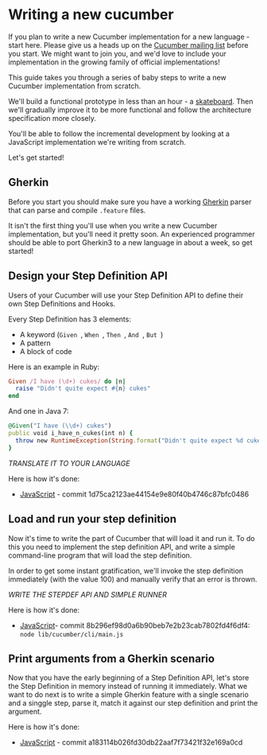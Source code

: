 # Writing a new cucumber

If you plan to write a new Cucumber implementation for a new language - start here. Please give us a heads up on the [Cucumber mailing list](https://groups.google.com/forum/#!forum/cukes) before you start. We might want to join you,
and we'd love to include your implementation in the growing family
of official implementations!

This guide takes you through a series of baby steps to write a new Cucumber
implementation from scratch.

We'll build a functional prototype in less than an hour - a
[skateboard](http://www.cantabilesoftware.com/blog/posts/12/Minimally-Viable-Cantabile-3). Then we'll gradually improve it to be more functional and
follow the architecture specification more closely.

You'll be able to follow the incremental development by looking at
a JavaScript implementation we're writing from scratch.

Let's get started!

## Gherkin

Before you start you should make sure you have a working [Gherkin](#https://docs.cucumber.io/docs/gherkin.html)
parser that can parse and compile `.feature` files.

It isn't the first thing you'll use when you write a new Cucumber
implementation, but you'll need it pretty soon. An experienced
programmer should be able to port Gherkin3 to a new language in
about a week, so get started!

## Design your Step Definition API

Users of your Cucumber will use your Step Definition API to define their own
Step Definitions and Hooks.

Every Step Definition has 3 elements:

* A keyword (`Given `, `When `, `Then `, `And `, `But `)
* A pattern
* A block of code

Here is an example in Ruby:

```ruby
Given /I have (\d+) cukes/ do |n|
  raise "Didn't quite expect #{n} cukes"
end
```

And one in Java 7:

```ruby
@Given("I have (\\d+) cukes")
public void i_have_n_cukes(int n) {
  throw new RuntimeException(String.format("Didn't quite expect %d cukes", n));
}
```

*TRANSLATE IT TO YOUR LANGUAGE*

Here is how it's done:

* [JavaScript](https://github.com/cucumber/cucumber-js) - commit 1d75ca2123ae44154e9e80f40b4746c87bfc0486

## Load and run your step definition

Now it's time to write the part of Cucumber that will load it and run it.
To do this you need to implement the step definition API, and write a simple
command-line program that will load the step definition.

In order to get some instant gratification, we'll invoke the step definition
immediately (with the value 100) and manually verify that an error is thrown.

*WRITE THE STEPDEF API AND SIMPLE RUNNER*

Here is how it's done:

* [JavaScript](https://github.com/cucumber/cucumber-js)- commit 8b296ef98d0a6b90beb7e2b23cab7802fd4f6df4: `node lib/cucumber/cli/main.js`

## Print arguments from a Gherkin scenario

Now that you have the early beginning of a Step Definition API,
let's store the Step Definition in memory instead of running it
immediately. What we want to do next is to write a simple
Gherkin feature with a single scenario and a singgle step, parse it,
match it against our step definition and print the argument.

Here is how it's done:

* [JavaScript](https://github.com/cucumber/cucumber-js) - commit a183114b026fd30db22aaf7f73421f32e169a0cd
